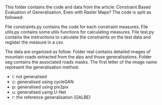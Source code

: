 This folder contains the code and data from the article: Constraint Based Evaluation of Generalisation, Even with Raster Maps?
The code is split as followed:

File constraints.py contains the code for each constraint measures.
File utils.py contains some utils functions for calculating measures.
File test.py contains the instructions to calculate the constraints on the test data and register the measure in a csv.

The data are organized as follow:
Folder real contains detailed images of mountain roads extracted from the alps and those generalisations.
Folder seg contains the associated roads masks. 
The first letter of the image name represent the generalisation method:
- i: not generalised
- c: generalised using cycleGAN
- p: generalised using pix2pix
- u: generalised using U-Net
- r: the reference generalisation (GALBE)  
